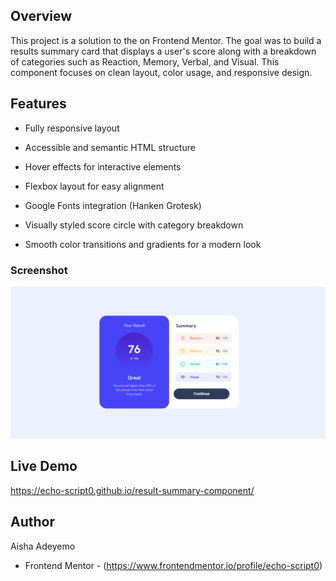  ## Overview
This project is a solution to the  on Frontend Mentor. The goal was to build a results summary card that displays a user's score along with a breakdown of categories such as Reaction, Memory, Verbal, and Visual. This component focuses on clean layout, color usage, and responsive design.

## Features
- Fully responsive layout

- Accessible and semantic HTML structure

- Hover effects for interactive elements

- Flexbox layout for easy alignment

- Google Fonts integration (Hanken Grotesk)

- Visually styled score circle with category breakdown

- Smooth color transitions and gradients for a modern look

### Screenshot
![Preview](image.png)

## Live Demo
https://echo-script0.github.io/result-summary-component/

## Author
Aisha Adeyemo
- Frontend Mentor - (https://www.frontendmentor.io/profile/echo-script0)




